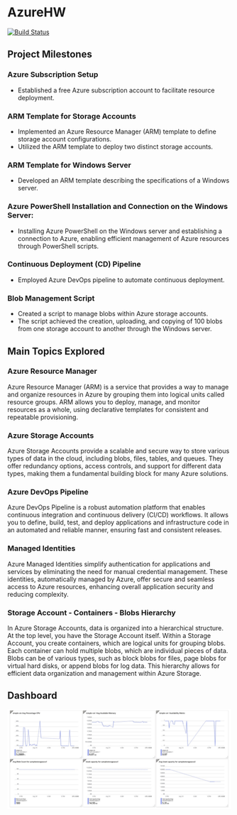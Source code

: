 # AzureHW

[![Build Status](https://dev.azure.com/shaywn2/shaywn2/_apis/build/status%2Fshayweitzman.AzureHW?branchName=master)](https://dev.azure.com/shaywn2/shaywn2/_build/latest?definitionId=3&branchName=master)


## Project Milestones

### Azure Subscription Setup
- Established a free Azure subscription account to facilitate resource deployment.

### ARM Template for Storage Accounts
- Implemented an Azure Resource Manager (ARM) template to define storage account configurations.
- Utilized the ARM template to deploy two distinct storage accounts.

### ARM Template for Windows Server
- Developed an ARM template describing the specifications of a Windows server.

### Azure PowerShell Installation and Connection on the Windows Server: 
- Installing Azure PowerShell on the Windows server and establishing a connection to Azure, enabling efficient management of Azure resources through PowerShell scripts.

### Continuous Deployment (CD) Pipeline
- Employed Azure DevOps pipeline to automate continuous deployment.

### Blob Management Script
- Created a script to manage blobs within Azure storage accounts.
- The script achieved the creation, uploading, and copying of 100 blobs from one storage account to another through the Windows server.

## Main Topics Explored

### Azure Resource Manager
Azure Resource Manager (ARM) is a service that provides a way to manage and organize resources in Azure by grouping them into logical units called resource groups. ARM allows you to deploy, manage, and monitor resources as a whole, using declarative templates for consistent and repeatable provisioning.

### Azure Storage Accounts
Azure Storage Accounts provide a scalable and secure way to store various types of data in the cloud, including blobs, files, tables, and queues. They offer redundancy options, access controls, and support for different data types, making them a fundamental building block for many Azure solutions.

### Azure DevOps Pipeline
Azure DevOps Pipeline is a robust automation platform that enables continuous integration and continuous delivery (CI/CD) workflows. It allows you to define, build, test, and deploy applications and infrastructure code in an automated and reliable manner, ensuring fast and consistent releases.

### Managed Identities
Azure Managed Identities simplify authentication for applications and services by eliminating the need for manual credential management. These identities, automatically managed by Azure, offer secure and seamless access to Azure resources, enhancing overall application security and reducing complexity.

### Storage Account - Containers - Blobs Hierarchy
In Azure Storage Accounts, data is organized into a hierarchical structure. At the top level, you have the Storage Account itself. Within a Storage Account, you create containers, which are logical units for grouping blobs. Each container can hold multiple blobs, which are individual pieces of data. Blobs can be of various types, such as block blobs for files, page blobs for virtual hard disks, or append blobs for log data. This hierarchy allows for efficient data organization and management within Azure Storage.

## Dashboard
![Dashboard](https://github.com/shayweitzman/AzureHW/blob/master/Dashboard.jpeg?raw=true)
